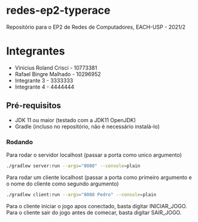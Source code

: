 # redes-ep2-typerace
Repositório para o EP2 de Redes de Computadores, EACH-USP - 2021/2

# Integrantes
* Vinicius Roland Crisci - 10773381
* Rafael Bingre Malhado - 10296952
* Integrante 3 - 3333333
* Integrante 4 - 4444444

## Pré-requisitos
* JDK 11 ou maior (testado com a JDK11 OpenJDK)
* Gradle (incluso no repositório, não é necessário instalá-lo)

### Rodando
Para rodar o servidor localhost (passar a porta como unico argumento)
```sh
./gradlew server:run --args="8080" --console=plain
```

Para rodar um cliente localhost (passar a porta como primeiro argumento e o nome do cliente como segundo argumento)
```sh
./gradlew client:run --args="8080 Pedro" --console=plain
```

Para o cliente iniciar o jogo apos conectado, basta digitar INICIAR_JOGO.
Para o cliente sair do jogo antes de comecar, basta digitar SAIR_JOGO.
